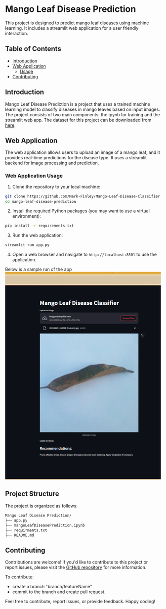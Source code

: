 # Mango Leaf Disease Prediction

This project is designed to predict mango leaf diseases using machine learning. It includes a streamlit web application for a user friendly interaction.

## Table of Contents
- [Introduction](#introduction)
- [Web Application](#web-application)
  - [Usage](#web-application-usage)
- [Contributing](#contributing)

## Introduction

Mango Leaf Disease Prediction is a project that uses a trained machine learning model to classify diseases in mango leaves based on input images. The project consists of two main components: the ipynb for training and the streamlit web app.
The dataset for this project can be downloaded from [here](https://prod-dcd-datasets-cache-zipfiles.s3.eu-west-1.amazonaws.com/hxsnvwty3r-1.zip
).

## Web Application

The web application allows users to upload an image of a mango leaf, and it provides real-time predictions for the disease type. It uses a streamlit backend for image processing and prediction.

### Web Application Usage

1. Clone the repository to your local machine:

```bash
git clone https://github.com/Mark-Finley/Mango-Leaf-Disease-Classifier.git
cd mango-leaf-disease-prediction
```

2. Install the required Python packages (you may want to use a virtual environment):

```bash
pip install -r requirements.txt
```

3. Run the web application:

```bash
streamlit run app.py
```

4. Open a web browser and navigate to `http://localhost:8501` to use the application.

Below is a sample run of the app
![Mango Leaf Disease Prediction](sample.png)

## Project Structure

The project is organized as follows:

```
Mango Leaf Disease Prediction/
├── app.py
├── mangoLeafDiseasePrediction.ipynb
├── requirments.txt
├── README.md
```

## Contributing

Contributions are welcome! If you'd like to contribute to this project or report issues, please visit the [GitHub repository](https://github.com/Mark-Finley/Mango-Leaf-Disease-Classifier.git) for more information.

To contribute:
  - create a branch "branch/featureName"
  - commit to the branch and create pull request.

Feel free to contribute, report issues, or provide feedback. Happy coding!